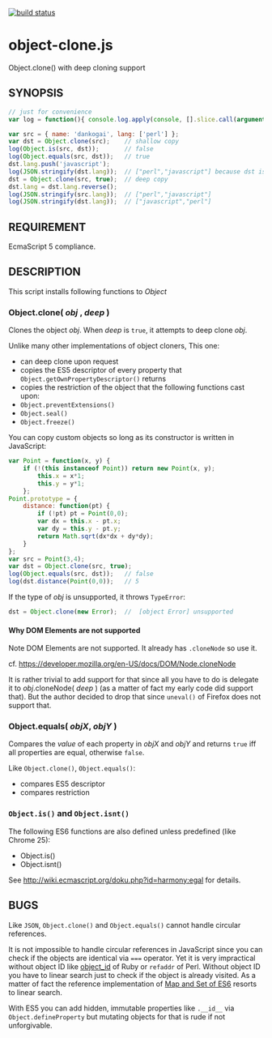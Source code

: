 [![build status](https://secure.travis-ci.org/dankogai/js-object-clone.png)](http://travis-ci.org/dankogai/js-object-clone)

object-clone.js
===============

Object.clone() with deep cloning support

SYNOPSIS
--------
````javascript
// just for convenience
var log = function(){ console.log.apply(console, [].slice.call(arguments)) };
````
````javascript
var src = { name: 'dankogai', lang: ['perl'] };
var dst = Object.clone(src);    // shallow copy
log(Object.is(src, dst));       // false
log(Object.equals(src, dst));   // true
dst.lang.push('javascript');
log(JSON.stringify(dst.lang));  // ["perl","javascript"] because dst is shallow-copied
dst = Object.clone(src, true);  // deep copy
dst.lang = dst.lang.reverse();
log(JSON.stringify(src.lang));  // ["perl","javascript"]
log(JSON.stringify(dst.lang));  // ["javascript","perl"]
````

REQUIREMENT
-----------

EcmaScript 5 compliance.

DESCRIPTION
-----------

This script installs following functions to *Object*

### Object.clone( _obj_ , _deep_ )

Clones the object _obj_.  When _deep_ is `true`, it attempts to deep clone _obj_.

Unlike many other implementations of object cloners,  This one:

+ can deep clone upon request
+ copies the ES5 descriptor of every property that `Object.getOwnPropertyDescriptor()` returns
+ copies the restriction of the object that the following functions cast upon:
 + `Object.preventExtensions()`
 + `Object.seal()`
 + `Object.freeze()`

You can copy custom objects so long as its constructor is written in JavaScript:

````javascript
var Point = function(x, y) {
    if (!(this instanceof Point)) return new Point(x, y);
        this.x = x*1;
        this.y = y*1;
    };
Point.prototype = {
    distance: function(pt) {
        if (!pt) pt = Point(0,0);
        var dx = this.x - pt.x;
        var dy = this.y - pt.y;
        return Math.sqrt(dx*dx + dy*dy);
    }
};
var src = Point(3,4);
var dst = Object.clone(src, true);
log(Object.equals(src, dst));   // false
log(dst.distance(Point(0,0));   // 5
````

If the type of _obj_ is unsupported, it throws `TypeError`:

````javascript
dst = Object.clone(new Error);  //  [object Error] unsupported
````
#### Why DOM Elements are not supported

Note DOM Elements are not supported.  It already has `.cloneNode` so use it.

cf. https://developer.mozilla.org/en-US/docs/DOM/Node.cloneNode

It is rather trivial to add support for that since all you have to do is delegate it to _obj_.cloneNode( _deep_ ) (as a matter of fact my early code did support that).  But the author decided to drop that since `uneval()` of Firefox does not support that.

### Object.equals( _objX_, _objY_ )

Compares the _value_ of each property in _objX_ and _objY_ and returns `true` iff all properties are equal, otherwise `false`.

Like `Object.clone()`, `Object.equals()`:

+ compares ES5 descriptor
+ compares restriction

### `Object.is()` and `Object.isnt()`

The following ES6 functions are also defined unless predefined (like Chrome 25):

+ Object.is()
+ Object.isnt()

See http://wiki.ecmascript.org/doku.php?id=harmony:egal for details.

BUGS
----

Like `JSON`, `Object.clone()` and `Object.equals()` cannot handle circular references.

It is not impossible to handle circular references in JavaScript since you can check if the objects are identical via `===` operator. Yet it is very impractical without object ID like [object_id] of Ruby or `refaddr` of Perl.  Without object ID you have to linear search just to check if the object is already visited.  As a matter of fact the reference implementation of [Map and Set of ES6] resorts to linear search.

[object_id]:http://ruby-doc.org/core-2.0/Object.html#method-i-object_id
[refaddr]:http://perldoc.perl.org/Scalar/Util.html
[Map and Set of ES6]: http://wiki.ecmascript.org/doku.php?id=harmony:simple_maps_and_sets

With ES5 you can add hidden, immutable properties like `.__id__` via `Object.defineProperty` but mutating objects for that is rude if not unforgivable.

